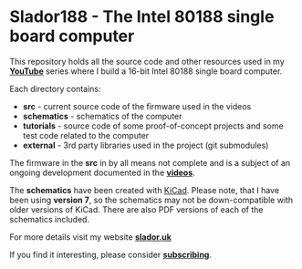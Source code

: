# Slador188 - The Intel 80188 single board computer

This repository holds all the source code and other resources used in my **[YouTube](https://www.youtube.com/c/SladorSoft)** series where I build a 16-bit Intel 80188 single board computer.

Each directory contains: 
- **src** - current source code of the firmware used in the videos
- **schematics** - schematics of the computer
- **tutorials** - source code of some proof-of-concept projects and some test code related to the computer
- **external** - 3rd party libraries used in the project (git submodules)

The firmware in the **src** in by all means not complete and is a subject of an ongoing development documented in the **[videos](https://www.youtube.com/c/SladorSoft)**.

The **schematics** have been created with [KiCad](https://www.kicad.org/). Please note, that I have been using **version 7**, so the schematics may not be down-compatible with older versions of KiCad.
There are also PDF versions of each of the schematics included.

For more details visit my website **[slador.uk](https://slador.uk/)**

If you find it interesting, please consider **[subscribing](https://www.youtube.com/c/SladorSoft)**.
